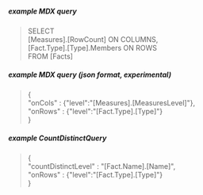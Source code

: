 ##### example MDX query

>SELECT\
> [Measures].[RowCount] ON COLUMNS,\
> [Fact.Type].[Type].Members ON ROWS\
>FROM [Facts]

##### example MDX query (json format, experimental)

>{\
>"onCols" : {"level":"[Measures].[MeasuresLevel]"},\
>"onRows" : {"level":"[Fact.Type].[Type]"}\
>}

##### example CountDistinctQuery

>{\
>"countDistinctLevel" : "[Fact.Name].[Name]",\
>"onRows" : {"level":"[Fact.Type].[Type]"}\
>}


